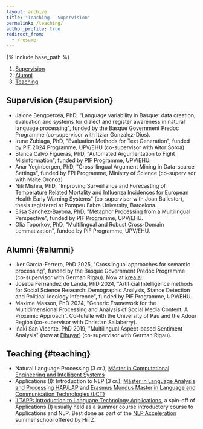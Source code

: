 ```yaml
---
layout: archive
title: "Teaching - Supervision"
permalink: /teaching/
author_profile: true
redirect_from:
  - /resume
---
```


{% include base_path %}


1. [Supervision](#supervision)
2. [Alumni](#alumni)
3. [Teaching](#teaching)

## Supervision {#supervision}

+ Jaione Bengoetxea, PhD, "Language variability in Basque: data creation, evaluation and systems for dialect and register awareness in natural language processing", funded by the Basque Government Predoc Programme (co-supervisor with Itziar Gonzalez-Dios).
+ Irune Zubiaga, PhD, "Evaluation Methods for Text Generation", funded by PIF 2024 Programme, UPV/EHU (co-supervisor with Aitor Soroa).
+ Blanca Calvo Figueras, PhD, "Automated Argumentation to Fight Misinformation", funded by PIF Programme, UPV/EHU.
+ Anar Yeginbergen, PhD, "Cross-lingual Argument Mining in Data-scarce Settings", funded by FPI Programme, Ministry of Science (co-supervisor with Maite Oronoz)
+ Niti Mishra, PhD, "Improving Surveillance and Forecasting of Temperature Related Mortality and Influenza Incidences for European Health Early Warning Systems" (co-supervisor with Joan Ballester), thesis registered at Pompeu Fabra University, Barcelona.
+ Elisa Sanchez-Bayona, PhD, "Metaphor Processing from a Multilingual Perspective", funded by PIF Programme, UPV/EHU.
+ Olia Toporkov, PhD, "Multilingual and Robust Cross-Domain Lemmatization", funded by PIF Programme, UPV/EHU.

## Alumni {#alumni}

+ Iker García-Ferrero, PhD 2025, "Crosslingual approaches for semantic processing", funded by the Basque Government Predoc Programme (co-supervisor with German Rigau). Now at [krea.ai](https://www.krea.ai/).
+ Joseba Fernandez de Landa, PhD 2024, "Artificial Intelligence methods for Social Science Research: Demographic Analysis, Stance Detection and Political Ideology Inference", funded by PIF Programme, UPV/EHU.
+ Maxime Masson, PhD 2024, "Generic Framework for the Multidimensional Processing and Analysis of Social Media Content: A Proxemic Approach". Co-tutelle with the University of Pau and the Adour Region (co-supervisor with Christian Sallaberry).
+ Iñaki San Vicente. PhD 2019, "Multilingual Aspect-based Sentiment Analysis" (now at [Elhuyar](https://www.orai.eus/es/orai/equipo)) (co-supervisor with German Rigau).

## Teaching {#teaching}

+ Natural Language Processing (3 cr.), [Máster in Computational Engineering and Intelligent Systems](https://www.ehu.eus/es/web/master/master-ingenieria-computacional-sistemas-inteligentes)
+ Applications (I): Introduction to NLP (3 cr.), [Máster in Language Analysis and Processing HAP/LAP](http://ixa.si.ehu.es/master/index.php?lang=en) and [Erasmus Mundus Master in Language
and Communication Technologies (LCT)](http://ixa2.si.ehu.eus/erasmusmundus/)
+ [ILTAPP: Introduction to Language Technology Applications](https://www.ixa.eus/iltapp/), a spin-off of Applications (I) usually held as a summer course introductory course to Applications and NLP. Best done as part of the [NLP Acceleration](http://www.ixa.eus/nlpacceleration/) summer school offered by HiTZ.

